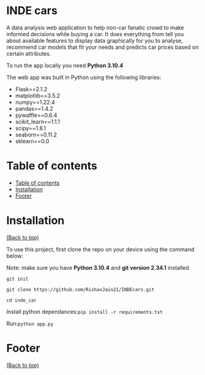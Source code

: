 # INDE cars

<!-- Describe your project in brief -->
A data analysis web application to help non-car fanatic crowd to make informed decisions while buying a car. It does everything from tell you about available features to display data graphically for you to analyse, recommend car models that fit your needs and predicts car prices based on certain attributes.

To run the app locally you need **Python 3.10.4**

The web app was built in Python using the following libraries:

* Flask==2.1.2
* matplotlib==3.5.2
* numpy==1.22.4
* pandas==1.4.2
* pywaffle==0.6.4
* scikit_learn==1.1.1
* scipy==1.8.1
* seaborn==0.11.2
* sklearn==0.0


# Table of contents

- [Table of contents](#table-of-contents)
- [Installation](#installation)
- [Footer](#footer)

# Installation
[(Back to top)](#table-of-contents)

To use this project, first clone the repo on your device using the command below:

Note: make sure you have **Python 3.10.4**  and **git version 2.34.1** installed 

```git init```

```git clone https://github.com/RishavJain21/INDEcars.git```

```cd inde_car```

Install python dependances:``` pip install -r requirements.txt ```

Run:```python app.py```

# Footer
[(Back to top)](#table-of-contents)
